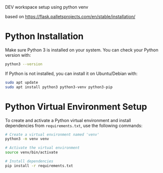 DEV workspace setup using python venv

based on https://flask.palletsprojects.com/en/stable/installation/

# Python Installation

Make sure Python 3 is installed on your system. You can check your Python version with:

```bash
python3 --version
```

If Python is not installed, you can install it on Ubuntu/Debian with:

```bash
sudo apt update
sudo apt install python3 python3-venv python3-pip
```

# Python Virtual Environment Setup

To create and activate a Python virtual environment and install dependencies from `requirements.txt`, use the following commands:

```bash
# Create a virtual environment named 'venv'
python3 -m venv venv

# Activate the virtual environment
source venv/bin/activate

# Install dependencies
pip install -r requirements.txt
```